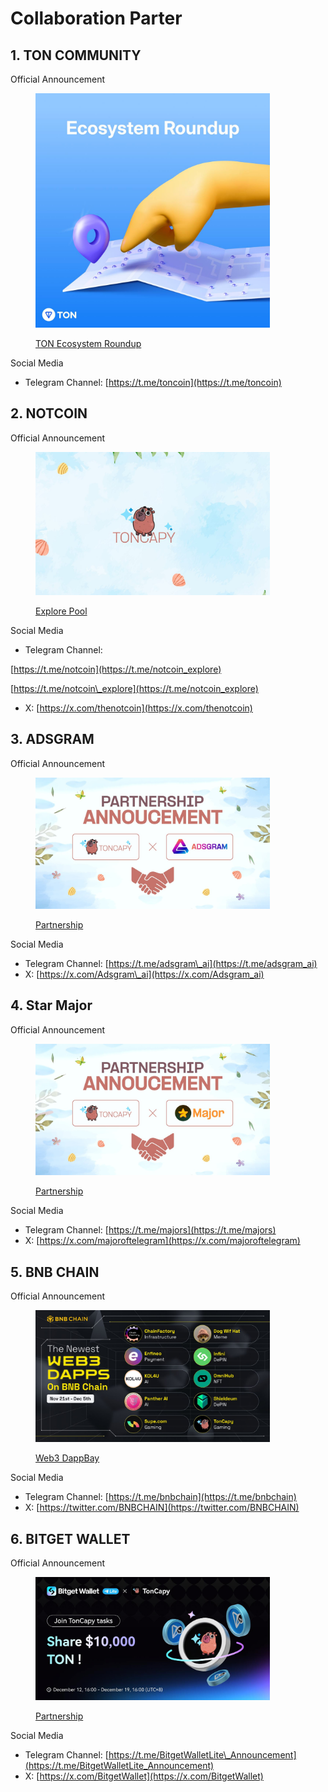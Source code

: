 # Collaboration Parter

## 1. TON COMMUNITY

Official Announcement

<figure><img src="../.gitbook/assets/Ton community.jpg" alt="" width="375"><figcaption><p><a href="https://t.me/toncoin/1581">TON Ecosystem Roundup</a></p></figcaption></figure>

Social Media&#x20;

* Telegram Channel: [https://t.me/toncoin](https://t.me/toncoin)

## 2. NOTCOIN

Official Announcement

<figure><img src="../.gitbook/assets/not capy.jpg" alt="" width="375"><figcaption><p><a href="https://t.me/notcoin_explore/33">Explore Pool</a></p></figcaption></figure>

Social Media

* Telegram Channel:&#x20;

[https://t.me/notcoin](https://t.me/notcoin_explore)

[https://t.me/notcoin\_explore](https://t.me/notcoin_explore)

* X: [https://x.com/thenotcoin](https://x.com/thenotcoin)

## 3. ADSGRAM

Official Announcement

<figure><img src="../.gitbook/assets/adsgram.jpg" alt="" width="375"><figcaption><p><a href="https://t.me/adsgram_ai/72">Partnership</a></p></figcaption></figure>

Social Media

* Telegram Channel: [https://t.me/adsgram\_ai](https://t.me/adsgram_ai)
* X: [https://x.com/Adsgram\_ai](https://x.com/Adsgram_ai)

## 4. Star Major

Official Announcement

<figure><img src="../.gitbook/assets/major.jpg" alt="" width="375"><figcaption><p><a href="https://t.me/toncapy_community/74">Partnership</a></p></figcaption></figure>

Social Media

* Telegram Channel: [https://t.me/majors](https://t.me/majors)
* X: [https://x.com/majoroftelegram](https://x.com/majoroftelegram)

## 5. BNB CHAIN

Official Announcement

<figure><img src="../.gitbook/assets/image.png" alt="" width="375"><figcaption><p><a href="https://x.com/BNBCHAIN/status/1865154359824122255">Web3 DappBay</a></p></figcaption></figure>

Social Media

* Telegram Channel: [https://t.me/bnbchain](https://t.me/bnbchain)
* X: [https://twitter.com/BNBCHAIN](https://twitter.com/BNBCHAIN)



## 6. BITGET WALLET

Official Announcement

<figure><img src="../.gitbook/assets/image (1).png" alt="" width="375"><figcaption><p><a href="https://t.me/BitgetWalletLite_Announcement/39">Partnership</a></p></figcaption></figure>

Social Media

* Telegram Channel: [https://t.me/BitgetWalletLite\_Announcement](https://t.me/BitgetWalletLite_Announcement)
* X: [https://x.com/BitgetWallet](https://x.com/BitgetWallet)
